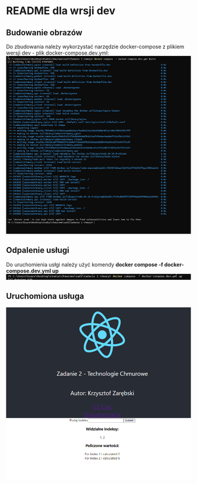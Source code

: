 # README dla wrsji dev

## Budowanie obrazów

Do zbudowania  należy wykorzystać narzędzie docker-compose z plikiem wersji dev - plik docker-compose.dev.yml:
![budowa](./Scr/1.png)

## Odpalenie usługi

Do uruchomienia usłgi należy użyć komendy **docker compose -f docker-compose.dev.yml up**
![uruchomienie](./Scr/2.png)

## Uruchomiona usługa

![działa](./Scr/3.png)


